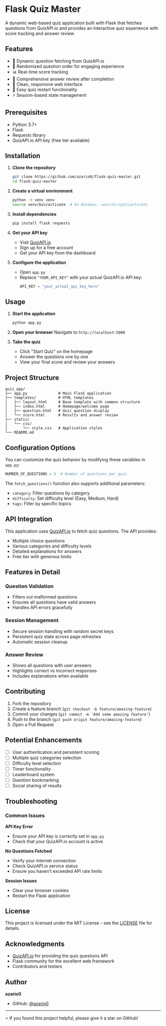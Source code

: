 # Flask Quiz Master

A dynamic web-based quiz application built with Flask that fetches questions from QuizAPI.io and provides an interactive quiz experience with score tracking and answer review.

## Features

- 🎯 Dynamic question fetching from QuizAPI.io
- 🔀 Randomized question order for engaging experience
- 📊 Real-time score tracking
- 📝 Comprehensive answer review after completion
- 🎨 Clean, responsive web interface
- 🔄 Easy quiz restart functionality
- ⚡ Session-based state management

## Prerequisites

- Python 3.7+
- Flask
- Requests library
- QuizAPI.io API key (free tier available)

## Installation

1. **Clone the repository**
   ```bash
   git clone https://github.com/azario0/flask-quiz-master.git
   cd flask-quiz-master
   ```

2. **Create a virtual environment**
   ```bash
   python -m venv venv
   source venv/bin/activate  # On Windows: venv\Scripts\activate
   ```

3. **Install dependencies**
   ```bash
   pip install flask requests
   ```

4. **Get your API key**
   - Visit [QuizAPI.io](https://quizapi.io/)
   - Sign up for a free account
   - Get your API key from the dashboard

5. **Configure the application**
   - Open `app.py`
   - Replace `"YOUR_API_KEY"` with your actual QuizAPI.io API key:
     ```python
     API_KEY = "your_actual_api_key_here"
     ```

## Usage

1. **Start the application**
   ```bash
   python app.py
   ```

2. **Open your browser**
   Navigate to `http://localhost:5000`

3. **Take the quiz**
   - Click "Start Quiz" on the homepage
   - Answer the questions one by one
   - View your final score and review your answers

## Project Structure

```
quiz_app/
├── app.py              # Main Flask application
├── templates/          # HTML templates
│   ├── layout.html     # Base template with common structure
│   ├── index.html      # Homepage/welcome page
│   ├── question.html   # Quiz question display
│   └── score.html      # Results and answer review
├── static/
│   └── css/
│       └── style.css   # Application styles
└── README.md
```

## Configuration Options

You can customize the quiz behavior by modifying these variables in `app.py`:

```python
NUMBER_OF_QUESTIONS = 5  # Number of questions per quiz
```

The `fetch_questions()` function also supports additional parameters:
- `category`: Filter questions by category
- `difficulty`: Set difficulty level (Easy, Medium, Hard)
- `tags`: Filter by specific topics

## API Integration

This application uses [QuizAPI.io](https://quizapi.io/) to fetch quiz questions. The API provides:
- Multiple choice questions
- Various categories and difficulty levels
- Detailed explanations for answers
- Free tier with generous limits

## Features in Detail

### Question Validation
- Filters out malformed questions
- Ensures all questions have valid answers
- Handles API errors gracefully

### Session Management
- Secure session handling with random secret keys
- Persistent quiz state across page refreshes
- Automatic session cleanup

### Answer Review
- Shows all questions with user answers
- Highlights correct vs incorrect responses
- Includes explanations when available

## Contributing

1. Fork the repository
2. Create a feature branch (`git checkout -b feature/amazing-feature`)
3. Commit your changes (`git commit -m 'Add some amazing feature'`)
4. Push to the branch (`git push origin feature/amazing-feature`)
5. Open a Pull Request

## Potential Enhancements

- [ ] User authentication and persistent scoring
- [ ] Multiple quiz categories selection
- [ ] Difficulty level selection
- [ ] Timer functionality
- [ ] Leaderboard system
- [ ] Question bookmarking
- [ ] Social sharing of results

## Troubleshooting

### Common Issues

**API Key Error**
- Ensure your API key is correctly set in `app.py`
- Check that your QuizAPI.io account is active

**No Questions Fetched**
- Verify your internet connection
- Check QuizAPI.io service status
- Ensure you haven't exceeded API rate limits

**Session Issues**
- Clear your browser cookies
- Restart the Flask application

## License

This project is licensed under the MIT License - see the [LICENSE](LICENSE) file for details.

## Acknowledgments

- [QuizAPI.io](https://quizapi.io/) for providing the quiz questions API
- Flask community for the excellent web framework
- Contributors and testers

## Author

**azario0**
- GitHub: [@azario0](https://github.com/azario0)

---

⭐ If you found this project helpful, please give it a star on GitHub!